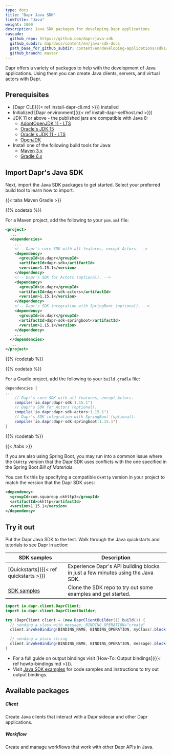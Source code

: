 ```yaml
---
type: docs
title: "Dapr Java SDK"
linkTitle: "Java"
weight: 1000
description: Java SDK packages for developing Dapr applications
cascade:
  github_repo: https://github.com/dapr/java-sdk
  github_subdir: daprdocs/content/en/java-sdk-docs
  path_base_for_github_subdir: content/en/developing-applications/sdks/java/
  github_branch: master
---
```


Dapr offers a variety of packages to help with the development of Java applications. Using them you can create Java clients, servers, and virtual actors with Dapr.

## Prerequisites

- [Dapr CLI]({{< ref install-dapr-cli.md >}}) installed
- Initialized [Dapr environment]({{< ref install-dapr-selfhost.md >}})
- JDK 11 or above - the published jars are compatible with Java 8:
    - [AdoptOpenJDK 11 - LTS](https://adoptopenjdk.net/)
    - [Oracle's JDK 15](https://www.oracle.com/java/technologies/javase-downloads.html)
    - [Oracle's JDK 11 - LTS](https://www.oracle.com/java/technologies/javase-jdk11-downloads.html)
    - [OpenJDK](https://openjdk.java.net/)
- Install one of the following build tools for Java:
    - [Maven 3.x](https://maven.apache.org/install.html)
    - [Gradle 6.x](https://gradle.org/install/)

## Import Dapr's Java SDK

Next, import the Java SDK packages to get started. Select your preferred build tool to learn how to import.

{{< tabs Maven Gradle >}}

{{% codetab %}}
<!--Maven-->

For a Maven project, add the following to your `pom.xml` file: 

```xml
<project>
  ...
  <dependencies>
    ...
    <!-- Dapr's core SDK with all features, except Actors. -->
    <dependency>
      <groupId>io.dapr</groupId>
      <artifactId>dapr-sdk</artifactId>
      <version>1.15.1</version>
    </dependency>
    <!-- Dapr's SDK for Actors (optional). -->
    <dependency>
      <groupId>io.dapr</groupId>
      <artifactId>dapr-sdk-actors</artifactId>
      <version>1.15.1</version>
    </dependency>
    <!-- Dapr's SDK integration with SpringBoot (optional). -->
    <dependency>
      <groupId>io.dapr</groupId>
      <artifactId>dapr-sdk-springboot</artifactId>
      <version>1.15.1</version>
    </dependency>
    ...
  </dependencies>
  ...
</project>
```
{{% /codetab %}}

{{% codetab %}}
<!--Gradle-->

For a Gradle project, add the following to your `build.gradle` file:

```java
dependencies {
...
    // Dapr's core SDK with all features, except Actors.
    compile('io.dapr:dapr-sdk:1.15.1')
    // Dapr's SDK for Actors (optional).
    compile('io.dapr:dapr-sdk-actors:1.15.1')
    // Dapr's SDK integration with SpringBoot (optional).
    compile('io.dapr:dapr-sdk-springboot:1.15.1')
}
```

{{% /codetab %}}

{{< /tabs >}}

If you are also using Spring Boot, you may run into a common issue where the `OkHttp` version that the Dapr SDK uses conflicts with the one specified in the Spring Boot _Bill of Materials_.

You can fix this by specifying a compatible `OkHttp` version in your project to match the version that the Dapr SDK uses:

```xml
<dependency>
  <groupId>com.squareup.okhttp3</groupId>
  <artifactId>okhttp</artifactId>
  <version>1.15.1</version>
</dependency>
```

## Try it out

Put the Dapr Java SDK to the test. Walk through the Java quickstarts and tutorials to see Dapr in action:

| SDK samples | Description |
| ----------- | ----------- |
| [Quickstarts]({{< ref quickstarts >}}) | Experience Dapr's API building blocks in just a few minutes using the Java SDK. |
| [SDK samples](https://github.com/dapr/java-sdk/tree/master/examples) | Clone the SDK repo to try out some examples and get started. |

```java
import io.dapr.client.DaprClient;
import io.dapr.client.DaprClientBuilder;

try (DaprClient client = (new DaprClientBuilder()).build()) {
  // sending a class with message; BINDING_OPERATION="create"
  client.invokeBinding(BINDING_NAME, BINDING_OPERATION, myClass).block();

  // sending a plain string
  client.invokeBinding(BINDING_NAME, BINDING_OPERATION, message).block();
}
```

- For a full guide on output bindings visit [How-To: Output bindings]({{< ref howto-bindings.md >}}).
- Visit [Java SDK examples](https://github.com/dapr/java-sdk/tree/master/examples/src/main/java/io/dapr/examples/bindings/http) for code samples and instructions to try out output bindings.

## Available packages

<div class="card-deck">
  <div class="card">
    <div class="card-body">
      <h5 class="card-title"><b>Client</b></h5>
      <p class="card-text">Create Java clients that interact with a Dapr sidecar and other Dapr applications.</p>
      <a href="{{< ref java-client >}}" class="stretched-link"></a>
    </div>
  </div>
  <div class="card">
    <div class="card-body">
      <h5 class="card-title"><b>Workflow</b></h5>
      <p class="card-text">Create and manage workflows that work with other Dapr APIs in Java.</p>
      <a href="{{< ref workflow >}}" class="stretched-link"></a>
    </div>
  </div>
</div>
